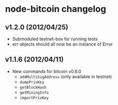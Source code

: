 # node-bitcoin changelog

## v1.2.0 (2012/04/25)
* Submoduled testnet-box for running tests
* err objects should all now be an instance of Error

## v1.1.6 (2012/04/11)
* New commands for bitcoin v0.6.0
  * `addMultiSigAddress` (only available in testnet)
  * `dumpPrivKey`
  * `getBlockHash`
  * `getMiningInfo`
  * `importPrivKey`
